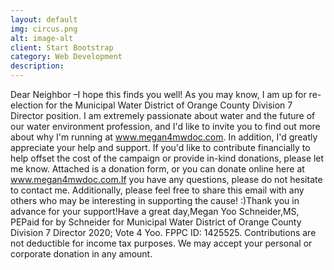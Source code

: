 ```yaml
---
layout: default
img: circus.png
alt: image-alt
client: Start Bootstrap
category: Web Development
description: 
---
```

Dear Neighbor –I hope this finds you well! As you may know, I am up for re-election for the Municipal Water District of Orange County Division 7 Director position. I am extremely passionate about water and the future of our water environment profession, and I'd like to invite you to find out more about why I'm running at www.megan4mwdoc.com. In addition, I'd greatly appreciate your help and support. If you'd like to contribute financially to help offset the cost of the campaign or provide in-kind donations, please let me know. Attached is a donation form, or you can donate online here at www.megan4mwdoc.com.If you have any questions, please do not hesitate to contact me. Additionally, please feel free to share this email with any others who may be interesting in supporting the cause! :)Thank you in advance for your support!Have a great day,Megan Yoo Schneider,MS, PEPaid for by Schneider for Municipal Water District of Orange County Division 7 Director 2020; Vote 4 Yoo. FPPC ID: 1425525. Contributions are not deductible for income tax purposes. We may accept your personal or corporate donation in any amount.